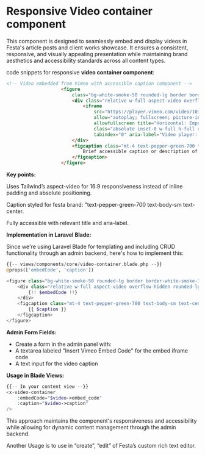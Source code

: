 # Responsive Video container component

This component is designed to seamlessly embed and display videos in Festa's article posts and client works showcase. It ensures a consistent, responsive, and visually appealing presentation while maintaining brand aesthetics and accessibility standards across all content types.

code snippets for responsive **video container component**:

```html
<!-- Video embedded from Vimeo with accessible caption component -->
                    <figure
                        class="bg-white-smoke-50 rounded-lg border border-white-smoke-300 p-4 md:p-8 lg:p-8 mx-auto">
                        <div class="relative w-full aspect-video overflow-hidden rounded-lg">
                            <iframe
                                src="https://player.vimeo.com/video/1036820501?badge=0&amp;autopause=0&amp;player_id=0&amp;app_id=58479"
                                allow="autoplay; fullscreen; picture-in-picture; clipboard-write; encrypted-media"
                                allowfullscreen title="Horizontal: Empowering Youth Voices"
                                class="absolute inset-0 w-full h-full rounded-lg focus:outline-none focus:ring-2 focus:ring-pepper-green-600"
                                tabindex="0" aria-label="Video player: Horizontal: Empowering Youth Voices"></iframe>
                        </div>
                        <figcaption class="mt-4 text-pepper-green-700 text-body-sm text-center">
                            Brief accessible caption or description of the video content.
                        </figcaption>
                    </figure>
```

**Key points:**

Uses Tailwind’s aspect-video for 16:9 responsiveness instead of inline padding and absolute positioning.

Caption styled for festa brand: "text-pepper-green-700 text-body-sm text-center.

Fully accessible with relevant title and aria-label.

**Implementation in Laravel Blade:**

Since we're using Laravel Blade for templating and including CRUD functionality through an admin backend, here's how to implement this:

```php
{{-- views/components/core/video-container.blade.php --}}
@props(['embedCode', 'caption'])

<figure class="bg-white-smoke-50 rounded-lg border border-white-smoke-300 p-4 md:p-8 lg:p-8 mx-auto">
    <div class="relative w-full aspect-video overflow-hidden rounded-lg">
        {!! $embedCode !!}
    </div>
    <figcaption class="mt-4 text-pepper-green-700 text-body-sm text-center">
        {{ $caption }}
    </figcaption>
</figure>
```

**Admin Form Fields:**

- Create a form in the admin panel with:
- A textarea labeled "Insert Vimeo Embed Code" for the embed iframe code
- A text input for the video caption

**Usage in Blade Views:**

```php
{{-- In your content view --}}
<x-video-container 
    :embedCode="$video->embed_code"
    :caption="$video->caption"
/>
```

This approach maintains the component's responsiveness and accessibility while allowing for dynamic content management through the admin backend.

Another Usage is to use in “create”, “edit” of Festa’s custom rich text editor.